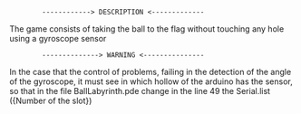             ------------> DESCRIPTION <-------------
The game consists of taking the ball to the flag without touching 
any hole using a gyroscope sensor


            --------------> WARNING <---------------
In the case that the control of problems, failing in the detection
of the angle of the gyroscope, it must see in which hollow of the 
arduino has the sensor, so that in the file BallLabyrinth.pde change
in the line 49 the Serial.list ({Number of the slot})
